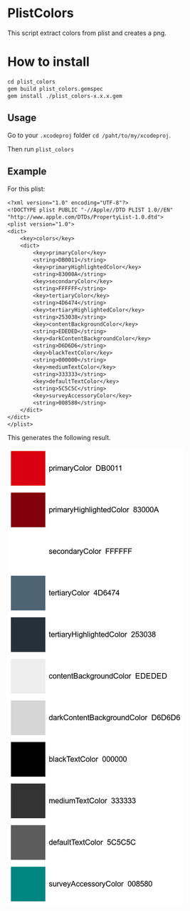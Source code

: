 # PlistColors

This script extract colors from plist and creates a png.

# How to install

```
cd plist_colors
gem build plist_colors.gemspec
gem install ./plist_colors-x.x.x.gem
```

## Usage

Go to your `.xcodeproj` folder `cd /paht/to/my/xcodeproj`.

Then run `plist_colors`

## Example

For this plist:

```
<?xml version="1.0" encoding="UTF-8"?>
<!DOCTYPE plist PUBLIC "-//Apple//DTD PLIST 1.0//EN" "http://www.apple.com/DTDs/PropertyList-1.0.dtd">
<plist version="1.0">
<dict>
	<key>colors</key>
	<dict>
		<key>primaryColor</key>
		<string>DB0011</string>
		<key>primaryHighlightedColor</key>
		<string>83000A</string>
		<key>secondaryColor</key>
		<string>FFFFFF</string>
		<key>tertiaryColor</key>
		<string>4D6474</string>
		<key>tertiaryHighlightedColor</key>
		<string>253038</string>
		<key>contentBackgroundColor</key>
		<string>EDEDED</string>
		<key>darkContentBackgroundColor</key>
		<string>D6D6D6</string>
		<key>blackTextColor</key>
		<string>000000</string>
		<key>mediumTextColor</key>
		<string>333333</string>
		<key>defaultTextColor</key>
		<string>5C5C5C</string>
		<key>surveyAccessoryColor</key>
		<string>008580</string>
	</dict>
</dict>
</plist>
```

This generates the following result.

![example](https://github.com/felginep/plist_colors/blob/master/images/example.png?raw=true)
